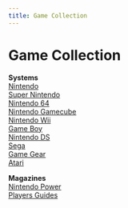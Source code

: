 ```yaml
---
title: Game Collection
---
```


Game Collection
===========

<b>Systems</b><br/>
<a href="/games/nes.html">Nintendo<a/><br/>
<a href="/games/snes.html">Super Nintendo<a/><br/>
<a href="/games/n64.html">Nintendo 64<a/><br/>
<a href="/games/gamecube.html">Nintendo Gamecube<a/><br/>
<a href="/games/wii.html">Nintendo Wii<a/><br/>
<a href="/games/gameboy.html">Game Boy<a/><br/>
<a href="/games/ds.html">Nintendo DS<a/><br/>
<a href="/games/sega.html">Sega<a/><br/>
<a href="/games/gamegear.html">Game Gear<a/><br/>
<a href="/games/atari.html">Atari<a/><br/>

<b>Magazines</b><br/>
<a href="/games/nintendo_power.html">Nintendo Power<a/><br/>
<a href="/games/players_guides.html">Players Guides<a/><br/>